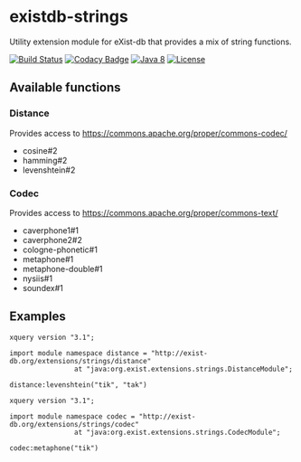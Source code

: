 # existdb-strings
Utility extension module for eXist-db that provides a mix of string functions.

[![Build Status](https://travis-ci.com/Trundler/existdb-strings.svg?branch=master)](https://travis-ci.com/Trundler/existdb-strings)
[![Codacy Badge](https://api.codacy.com/project/badge/Grade/19086434c9804091a6accf62e204a19c)](https://www.codacy.com/app/dannes/existdb-strings?utm_source=github.com&amp;utm_medium=referral&amp;utm_content=Trundler/existdb-strings&amp;utm_campaign=Badge_Grade)
[![Java 8](https://img.shields.io/badge/java-8-blue.svg)](http://java.oracle.com)
[![License](https://img.shields.io/badge/license-LGPL%202.1-blue.svg)](https://www.gnu.org/licenses/lgpl-2.1.html)

## Available functions

### Distance

Provides access to https://commons.apache.org/proper/commons-codec/

- cosine#2
- hamming#2
- levenshtein#2

### Codec

Provides access to https://commons.apache.org/proper/commons-text/ 

- caverphone1#1
- caverphone2#2
- cologne-phonetic#1
- metaphone#1
- metaphone-double#1
- nysiis#1
- soundex#1

## Examples

```xquery
xquery version "3.1";

import module namespace distance = "http://exist-db.org/extensions/strings/distance" 
                at "java:org.exist.extensions.strings.DistanceModule";
                
distance:levenshtein("tik", "tak")
```

```xquery
xquery version "3.1";

import module namespace codec = "http://exist-db.org/extensions/strings/codec" 
                at "java:org.exist.extensions.strings.CodecModule";
                
codec:metaphone("tik")
```
